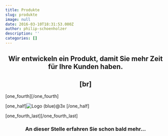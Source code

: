 ```yaml
---
title: Produkte
slug: produkte
image: null
date: 2016-03-10T18:31:53.000Z
author: philip-schoenholzer
description: ''
categories: []
---
```


<h2 style="text-align: center;">Wir entwickeln ein Produkt, damit Sie mehr Zeit für Ihre Kunden haben.</h2>
<h2 style="text-align: center;">[br]</h2>
[one_fourth][/one_fourth]

[one_half]<img src="http://apptiva.ch/wp-content/uploads/2016/02/Logo-blue@3x.png" alt="Logo (blue)@3x" class="aligncenter wp-image-2104 size-full" /> [/one_half]

[one_fourth_last][/one_fourth_last]
<h3 style="text-align: center;">An dieser Stelle erfahren Sie schon bald mehr...</h3>